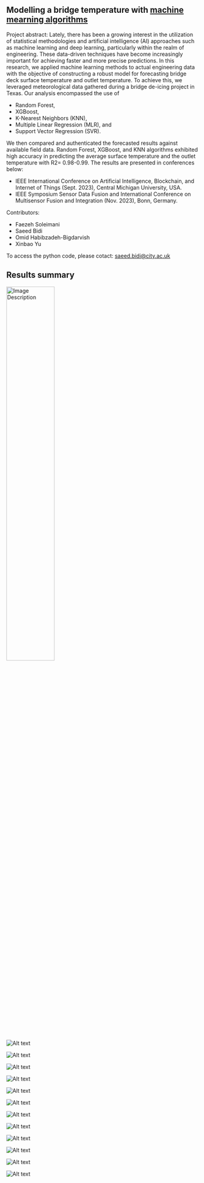 ## Modelling a bridge temperature with <ins>machine mearning algorithms</ins>
Project abstract: Lately, there has been a growing interest in the utilization of statistical methodologies and artificial intelligence (AI) approaches such as machine learning and deep learning, particularly within the realm of engineering. These data-driven techniques have become increasingly important for achieving faster and more precise predictions. In this research, we applied machine learning methods to actual engineering data with the objective of constructing a robust model for forecasting bridge deck surface temperature and outlet temperature. To achieve this, we leveraged meteorological data gathered during a bridge de-icing project in Texas. Our analysis encompassed the use of
* Random Forest,
* XGBoost,
* K-Nearest Neighbors (KNN),
* Multiple Linear Regression (MLR), and
* Support Vector Regression (SVR).

We then compared and authenticated the forecasted results against available field data. Random Forest, XGBoost, and KNN algorithms exhibited high accuracy in predicting the average surface temperature and the outlet temperature with R2= 0.98-0.99. The results are presented in conferences below:
* IEEE International Conference on Artificial Intelligence, Blockchain, and Internet of Things (Sept. 2023), Central Michigan University, USA.
* IEEE Symposium Sensor Data Fusion and International Conference on Multisensor Fusion and Integration (Nov. 2023), Bonn, Germany.

Contributors:

* Faezeh Soleimani
* Saeed Bidi
* Omid Habibzadeh-Bigdarvish 
* Xinbao Yu

To access the python code, please cotact: saeed.bidi@city.ac.uk

## Results summary

<img src="CorrMat.png" alt="Image Description" width="50%" height="50%">


![Alt text](<Line with KNeighborsRegressor.png>)

![Alt text](<Line with LinearRegression.png>)

![Alt text](<Line with RandomForestRegressor.png>)

![Alt text](<Line with XGB Decision Tree.png>)

![Alt text](<PredictionError with KNeighborsRegressor.png>)

![Alt text](<PredictionError with LinearRegression.png>)

![Alt text](<PredictionError with RandomForestRegressor.png>)

![Alt text](<PredictionError with XGB Decision Tree.png>)

![Alt text](<Residuals with KNeighborsRegressor.png>)

![Alt text](<Residuals with LinearRegression.png>)

![Alt text](<Residuals with PolinLinearRegression.png>)

![Alt text](<Residuals with SVR.png>)
